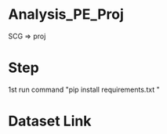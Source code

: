 # Analysis_PE_Proj
SCG => proj

# Step

1st run command "pip install requirements.txt "

# Dataset Link
